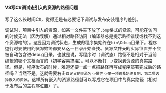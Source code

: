 #### VS写C#调试态引入的资源的路径问题

写了这么长时间C#，觉得还是有必要记下调试与发布安装程序的差别。

调试时，项目中引入的资源，如某一文件夹下放了`.bmp`格式的资源，可能在访问的时候无法（因为误解）通过相对路径访问（编译器总是提示路径错误或找不到这个资源啥的）。这是因为调试状态，生成的程序集始终在`bin\Debug`目录下。程序运行时要使用的资源始终都要从这一目录开始查找。资源文件夹的实际位置并不会被自动包含进debug目录。也就是说，写程序时（调试态）路径不是相对于当前编辑的哪个文档而言的（初学容易搞混）。可以不断打`../`变换到资源的真实路径。但是，程序发布的时候，难道还要一点一点把路径再写成程序部署完成后的路径吗？当然不是。这就需要右击`自定义的资源名->属性->第一项选择始终复制，第二项选择嵌入的资源`。这样所有嵌入的资源路径就可以写成它在项目中的真实路径（相对于发布后的主程序位置）了。